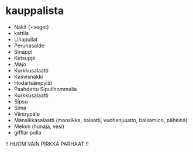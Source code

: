 # kauppalista

- Nakit (+veget)
- kattila
- Lihapullat
- Perunasalde
- Sinappi
- Ketsuppi
- Majo
- Kurkkusalaatti
- Kasvisnakki
- Hodarisämpylät
- Paahdettu Sipulihommelia
- Kurkkusalaatti
- Sipsu
- Sima
- Viinirypäle
- Mansikkasalaatti (mansikka, salaatti, vuohenjuusto, balsamico, pähkinä)
- Meloni (hunaja, vesi)
- gifflar pulla

!! HUOM VAIN PIRKKA PARHAAT !! 

